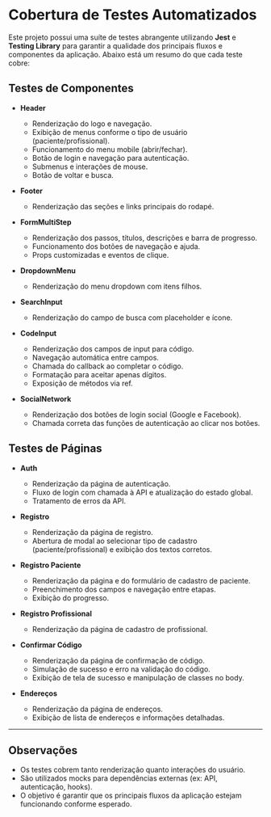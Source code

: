# Cobertura de Testes Automatizados

Este projeto possui uma suíte de testes abrangente utilizando **Jest** e **Testing Library** para garantir a qualidade dos principais fluxos e componentes da aplicação. Abaixo está um resumo do que cada teste cobre:

## Testes de Componentes

- **Header**
  - Renderização do logo e navegação.
  - Exibição de menus conforme o tipo de usuário (paciente/profissional).
  - Funcionamento do menu mobile (abrir/fechar).
  - Botão de login e navegação para autenticação.
  - Submenus e interações de mouse.
  - Botão de voltar e busca.

- **Footer**
  - Renderização das seções e links principais do rodapé.

- **FormMultiStep**
  - Renderização dos passos, títulos, descrições e barra de progresso.
  - Funcionamento dos botões de navegação e ajuda.
  - Props customizadas e eventos de clique.

- **DropdownMenu**
  - Renderização do menu dropdown com itens filhos.

- **SearchInput**
  - Renderização do campo de busca com placeholder e ícone.

- **CodeInput**
  - Renderização dos campos de input para código.
  - Navegação automática entre campos.
  - Chamada do callback ao completar o código.
  - Formatação para aceitar apenas dígitos.
  - Exposição de métodos via ref.

- **SocialNetwork**
  - Renderização dos botões de login social (Google e Facebook).
  - Chamada correta das funções de autenticação ao clicar nos botões.

## Testes de Páginas

- **Auth**
  - Renderização da página de autenticação.
  - Fluxo de login com chamada à API e atualização do estado global.
  - Tratamento de erros da API.

- **Registro**
  - Renderização da página de registro.
  - Abertura de modal ao selecionar tipo de cadastro (paciente/profissional) e exibição dos textos corretos.

- **Registro Paciente**
  - Renderização da página e do formulário de cadastro de paciente.
  - Preenchimento dos campos e navegação entre etapas.
  - Exibição do progresso.

- **Registro Profissional**
  - Renderização da página de cadastro de profissional.

- **Confirmar Código**
  - Renderização da página de confirmação de código.
  - Simulação de sucesso e erro na validação do código.
  - Exibição de tela de sucesso e manipulação de classes no body.

- **Endereços**
  - Renderização da página de endereços.
  - Exibição de lista de endereços e informações detalhadas.

---

## Observações

- Os testes cobrem tanto renderização quanto interações do usuário.
- São utilizados mocks para dependências externas (ex: API, autenticação, hooks).
- O objetivo é garantir que os principais fluxos da aplicação estejam funcionando conforme esperado.